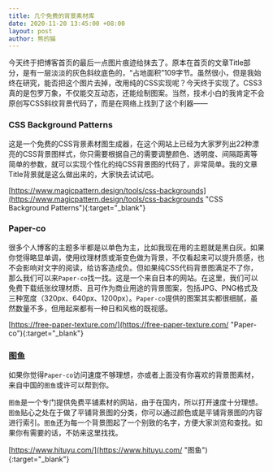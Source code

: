 ```yaml
---
title: 几个免费的背景素材库
date: 2020-11-20 13:45:00 +08:00
layout: post
author: 熊的猫
---
```


今天终于把博客首页的最后一点图片痕迹给抹去了。原本在首页的文章Title部分，是有一层淡淡的灰色斜纹底色的，“占地面积”109字节。虽然很小，但是我始终在研究，能否把这个图片去掉，改用纯的CSS实现呢？今天终于实现了。CSS3真的是包罗万象，不仅能交互动态，还能绘制图案。当然，技术小白的我肯定不会原创写CSS斜纹背景代码了，而是在网络上找到了这个利器——

### CSS Background Patterns

这是一个免费的CSS背景素材图生成器，在这个网站上已经为大家罗列出22种漂亮的CSS背景图样式，你只需要根据自己的需要调整颜色、透明度、间隔距离等简单的参数，就可以实现个性化的纯CSS背景图的代码了，非常简单。我的文章Title背景就是这么做出来的，大家快去试试吧。

[https://www.magicpattern.design/tools/css-backgrounds](https://www.magicpattern.design/tools/css-backgrounds "CSS Background Patterns"){:target="_blank"}

### Paper-co

很多个人博客的主题多半都是以单色为主，比如我现在用的主题就是黑白灰。如果你觉得略显单调，使用纹理材质或渐变色做为背景，不仅看起来可以提升质感，也不会影响对文字的阅读，给访客造成负。但如果纯CSS代码背景图满足不了你，那么我们可以来`Paper-co`找一找。这是一个来自日本的网站。在这里，我们可以免费下载纸张纹理材质、且可作为商业用途的背景图案，包括JPG、PNG格式及三种宽度（320px、640px、1200px）。`Paper-co`提供的图案其实都很细腻，虽然数量不多，但用起来都有一种日和风格的既视感。

[https://free-paper-texture.com/](https://free-paper-texture.com/ "Paper-co"){:target="_blank"}

### 图鱼

如果你觉得`Paper-co`访问速度不够理想，亦或者上面没有你喜欢的背景图素材，来自中国的`图鱼`或许可以帮到你。

`图鱼`是一个专门提供免费平铺素材的网站，由于在国内，所以打开速度十分理想。`图鱼`贴心之处在于做了平铺背景图的分类，你可以通过颜色或是平铺背景图的内容进行索引。`图鱼`还为每一个背景图起了一个别致的名字，方便大家浏览和查找。如果你有需要的话，不妨来这里找找。

[https://www.hituyu.com/](https://www.hituyu.com/ "图鱼"){:target="_blank"}
